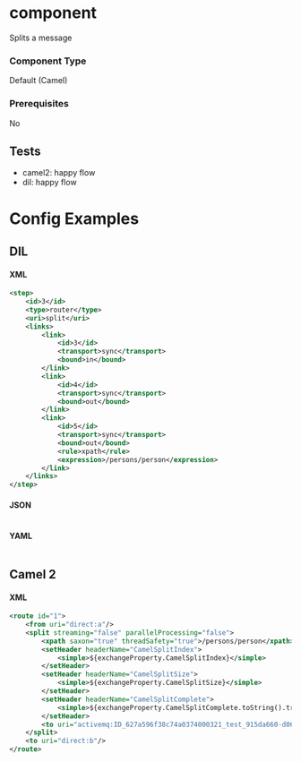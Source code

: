 # component

Splits a message

### Component Type

Default (Camel)

### Prerequisites

No

## Tests

- camel2: happy flow
- dil: happy flow

# Config Examples

## DIL

#### XML

```xml
<step>
    <id>3</id>
    <type>router</type>
    <uri>split</uri>
    <links>
        <link>
            <id>3</id>
            <transport>sync</transport>
            <bound>in</bound>
        </link>
        <link>
            <id>4</id>
            <transport>sync</transport>
            <bound>out</bound>
        </link>
        <link>
            <id>5</id>
            <transport>sync</transport>
            <bound>out</bound>
            <rule>xpath</rule>
            <expression>/persons/person</expression>
        </link>
    </links>
</step>
```

#### JSON

```json

```

#### YAML

```yaml

```

## Camel 2

#### XML

```xml
<route id="1">
    <from uri="direct:a"/>
    <split streaming="false" parallelProcessing="false">
        <xpath saxon="true" threadSafety="true">/persons/person</xpath>
        <setHeader headerName="CamelSplitIndex">
            <simple>${exchangeProperty.CamelSplitIndex}</simple>
        </setHeader>
        <setHeader headerName="CamelSplitSize">
            <simple>${exchangeProperty.CamelSplitSize}</simple>
        </setHeader>
        <setHeader headerName="CamelSplitComplete">
            <simple>${exchangeProperty.CamelSplitComplete.toString().trim()}</simple>
        </setHeader>
        <to uri="activemq:ID_627a596f38c74a0374000321_test_915da660-d069-11ec-83f5-3747809ef661_BottomCenter_split?timeToLive=86400000&amp;exchangePattern=InOut"/>
    </split>
    <to uri="direct:b"/>
</route>
```



